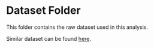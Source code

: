 # Dataset Folder

This folder contains the raw dataset used in this analysis.

Similar dataset can be found [here](https://www.kaggle.com/datasets/kanchana1990/singapore-airlines-reviews).

